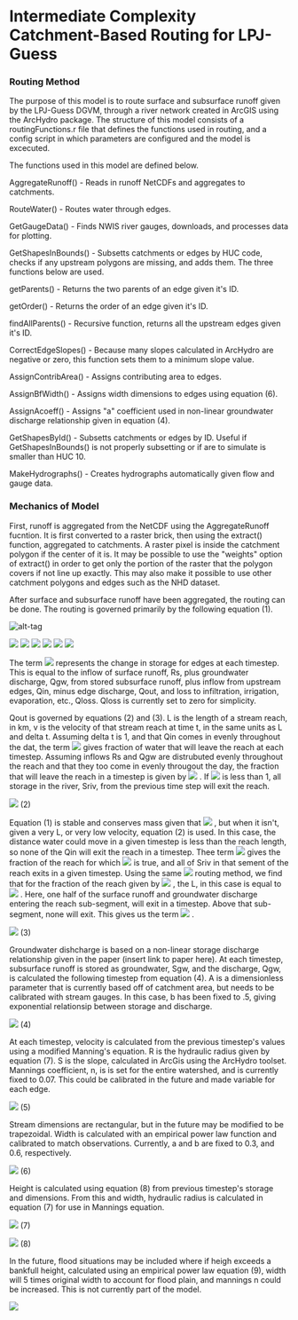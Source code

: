 # Intermediate Complexity Catchment-Based Routing for LPJ-Guess



### Routing Method
The purpose of this model is to route surface and subsurface runoff given by the LPJ-Guess DGVM, through a river network created in ArcGIS using the ArcHydro package. The structure of this model consists of a routingFunctions.r file that defines the functions used in routing, and a config script in which parameters are configured and the model is excecuted.

The functions used in this model are defined below.

AggregateRunoff() - Reads in runoff NetCDFs and aggregates to catchments.

RouteWater() - Routes water through edges.

GetGaugeData() - Finds NWIS river gauges, downloads, and processes data for plotting.

GetShapesInBounds() - Subsetts catchments or edges by HUC code, checks if any upstream polygons are missing, and adds them. The three functions below are used.

getParents() - Returns the two parents of an edge given it's ID.

getOrder() - Returns the order of an edge given it's ID.

findAllParents() - Recursive function, returns all the upstream edges given it's ID.


CorrectEdgeSlopes() - Because many slopes calculated in ArcHydro are negative or zero, this function sets them to a minimum slope value.

AssignContribArea() - Assigns contributing area to edges.

AssignBfWidth() - Assigns width dimensions to edges using equation (6).

AssignAcoeff() - Assigns "a" coefficient used in non-linear groundwater discharge relationship given in equation (4).

GetShapesById() - Subsetts catchments or edges by ID. Useful if GetShapesInBounds() is not properly subsetting or if are to simulate is smaller than HUC 10.

MakeHydrographs() - Creates hydrographs automatically given flow and gauge data.



### Mechanics of Model

First, runoff is aggregated from the NetCDF using the AggregateRunoff fucntion. It is first converted to a raster brick, then using the extract() function, aggregated to catchments. A raster pixel is inside the catchment polygon if the center of it is. It may be possible to use the "weights" option of extract() in order to get only the portion of the raster that the polygon covers if not line up exactly. This may also make it possible to use other catchment polygons and edges such as the NHD dataset.

After surface and subsurface runoff have been aggregated, the routing can be done. The routing is governed primarily by the following equation (1).

![alt-tag](https://latex.codecogs.com/gif.latex?\frac{\mathrm{d}S}{\mathrm{d}t}=R_{s}+Q_{gw}+Q_{in}-Q_{out}-Q_{loss})

<img src="https://latex.codecogs.com/gif.latex?\frac{\mathrm{d}S}{\mathrm{d}t}=R_{s}+Q_{gw}+Q_{in}-Q_{out}-Q_{loss}"/>
<img src="https://latex.codecogs.com/png.latex?\frac{\mathrm{d}S}{\mathrm{d}t}=R_{s}+Q_{gw}+Q_{in}-Q_{out}-Q_{loss}"/>
<img src="https://latex.codecogs.com/gif.latex?\frac{\mathrm{d}S}{\mathrm{d}t}=R_{s}&plus;Q_{gw}&plus;Q_{in}-Q_{out}-Q_{loss}"/>
<img src="https://latex.codecogs.com/gif.latex?\frac{\mathrm{d}S}{\mathrm{d}t}=R_{s}&plus;Q_{gw}&plus;Q_{in}-Q_{out}-Q_{loss}"/>
<img src="https://latex.codecogs.com/png.latex?\frac{S}{t}"/>
<img src="https://latex.codecogs.com/gif.latex?%5Cfrac%7B%5Cmathrm%7Bd%7DS%7D%7B%5Cmathrm%7Bd%7Dt%7D%3DR_%7Bs%7D&plus;Q_%7Bgw%7D&plus;Q_%7Bin%7D-Q_%7Bout%7D-Q_%7Bloss%7D"/>

The term <img src="https://latex.codecogs.com/gif.latex?\frac{\mathrm{d}S}{\mathrm{d}t}"/> represents the change in storage for edges at each timestep. This is equal to the inflow of surface runoff, Rs, plus groundwater discharge, Qgw, from stored subsurface runoff, plus inflow from upstream edges, Qin, minus edge discharge, Qout, and loss to infiltration, irrigation, evaporation, etc., Qloss. Qloss is currently set to zero for simplicity.

Qout is governed by equations (2) and (3). L is the length of a stream reach, in km, v is the velocity of that stream reach at time t, in the same units as L and delta t. Assuming delta t is 1, and that Qin comes in evenly throughout the dat,  the term <img src="https://latex.codecogs.com/gif.latex\dpi{100}?(1-\frac{L}{v\Delta t})"/> gives fraction of water that will leave the reach at each timestep. Assuming inflows Rs and Qgw are distrubuted evenly throughout the reach and that they too come in evenly througout the day, the fraction that will leave the reach in a timestep is given by <img src="https://latex.codecogs.com/gif.latex\dpi{100}?(1-\frac{L}{2v\Delta t})"/> . If <img src="https://latex.codecogs.com/gif.latex\dpi{100}?\frac{L}{v\Delta t}"/> is less than 1, all storage in the river, Sriv, from the previous time step will exit the reach.

<img src="https://latex.codecogs.com/gif.latex\dpi{100}?
Q_{out1}=S_{riv}+(1-\frac{l}{v\Delta t})\sum Q_{in}+(1-\frac{l}{2v\Delta t})(R_{s}+Q_{gw})
"/> (2)

Equation (1) is stable and conserves mass given that <img src="https://latex.codecogs.com/gif.latex\dpi{100}?\frac{L}{v\Delta t} < 1"/> , but when it isn't, given a very L, or very low velocity, equation (2) is used. In this case, the distance water could move in a given timestep is less than the reach length, so none of the Qin will exit the reach in a timestep. Thee term <img src="https://latex.codecogs.com/gif.latex\dpi{100}?\frac{v\Delta t}{l}"/> gives the fraction of the reach for which <img src="https://latex.codecogs.com/gif.latex\dpi{100}?\frac{L}{v\Delta t} < 1"/> is true, and all of Sriv in that sement of the reach exits in a given timestep. Using the same <img src="https://latex.codecogs.com/gif.latex\dpi{100}?(1-\frac{L}{2v\Delta t})"/> routing method, we find that for the fraction of the reach given by <img src="https://latex.codecogs.com/gif.latex\dpi{100}?\frac{v\Delta t}{L}"/> , the L, in this case is equal to <img src="https://latex.codecogs.com/gif.latex\dpi{100}?v\Delta t"/> . Here, one half of the surface runoff and groundwater discharge entering the reach sub-segment, will exit in a timestep. Above that sub-segment, none will exit. This gives us the term <img src="https://latex.codecogs.com/gif.latex\dpi{100}?\frac{v\Delta t}{2L}"/> .
 
<img src="https://latex.codecogs.com/gif.latex\dpi{100}?
Q_{out2}=\frac{v\Delta t}{l}S_{riv}+(\frac{v\Delta t}{2l})(R_{s}+Q_{gw})
"/> (3)

Groundwater dishcharge is based on a  non-linear storage discharge relationship given in the paper (insert link to paper here). At each timestep, subsurface runoff is stored as groundwater, Sgw, and the discharge, Qgw, is calculated the following timestep from equation (4). A is a dimensionless parameter that is currently based off of catchment area, but needs to be calibrated with stream gauges. In this case, b has been fixed to .5, giving exponential relationsip between storage and discharge. 

<img src="https://latex.codecogs.com/gif.latex\dpi{100}?
Q_{gw}=(\frac{S_{gw}}{a})^{\frac{1}{b}}
"/> (4)

At each timestep, velocity is calculated from the previous timestep's values using a modified Manning's equation. R is the hydraulic radius given by equation (7). S is the slope, calculated in ArcGis using the ArcHydro toolset. Mannings coefficient, n,  is is set for the entire watershed, and is currently fixed to 0.07. This could be calibrated in the future and made variable for each edge.

<img src="https://latex.codecogs.com/gif.latex\dpi{100}?
v=\frac{R^{\frac{2}{3}}S^{\frac{1}{2}}}{n}
"/> (5)

Stream dimensions are rectangular, but in the future may be modified to be trapezoidal. Width is calculated with an empirical power law function and calibrated to match observations. Currently, a and b are fixed to 0.3, and 0.6, respectively.

<img src="https://latex.codecogs.com/gif.latex\dpi{100}?
W=a(A_{total})^b
"/> (6)

Height is calculated using equation (8) from previous timestep's storage and dimensions. From this and width, hydraulic radius is calculated in equation (7) for use in Mannings equation.

<img src="https://latex.codecogs.com/gif.latex\dpi{100}?
R=\frac{A}{P}=\frac{HW}{2H+W}
"/> (7)

<img src="https://latex.codecogs.com/gif.latex\dpi{100}?
H=\frac{S_{riv}}{lw} 
"/> (8)

In the future, flood situations may be included where if heigh exceeds a bankfull height, calculated using an empirical power law equation (9), width will 5 times original width to account for flood plain, and mannings n could be increased. This is not currently part of the model.

<img src="https://latex.codecogs.com/gif.latex\dpi{100}?
H_{bf}=a(A_{total})^b 
"/>



